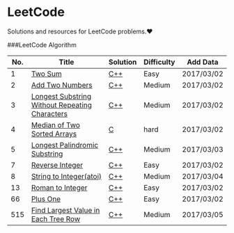 LeetCode
===
Solutions and resources for LeetCode problems.&hearts;

###LeetCode Algorithm

|No.|Title|Solution|Difficulty|Add Data|
|---|-----|----------|--------|--------|
|1|[Two Sum][1]|[C++](001_Two_Sum/two-sum.cc)|Easy|2017/03/02|
|2|[Add Two Numbers][2]|[C++](002_Add_Two_Numbers/add_two_numbers.cc)|Medium|2017/03/02|
|3|[Longest Substring Without Repeating Characters][3]|[C++](003_Longest_Substring_Without_Repeating_Characters/longest_substring_without_repeating_characters.cc)|Medium|2017/03/02|
|4|[Median of Two Sorted Arrays][4]|[C](004_Median_of_Two_Sorted_Arrays/median_of_two_sorted_arrays.h)|hard|2017/03/02|
|5|[Longest Palindromic Substring][5]|[C++](005_Longest_Palindromic_Substring/longest_palindromic_substring.h)|Medium|2017/03/03|
|7|[Reverse Integer][7]|[C++](007_Reverse_Integer/reverse_integer.cc)|Easy|2017/03/02|
|8|[String to Integer(atoi)][8]|[C++](008_String_to_Integer(atoi)/string_to_integer(atoi).h)|Medium|2017/03/04|
|13|[Roman to Integer][13]|[C++](013_Roman_to_Integer/roman_to_integer.h)|Easy|2017/03/02|
|66|[Plus One][66]|[C++](066_Plus_One/plus_one.cc)|Easy|2017/03/02|
|515|[Find Largest Value in Each Tree Row][515]|[C++](515_Find_Largest_Value_in_Each_Tree_Row./find_largest_value_in_each_tree_row.h)|Medium|2017/03/05|


[1]:https://leetcode.com/problems/two-sum
[2]:https://leetcode.com/problems/add-two-numbers
[3]:https://leetcode.com/problems/longest-substring-without-repeating-characters
[4]:https://leetcode.com/problems/median-of-two-sorted-arrays
[5]:https://leetcode.com/articles/longest-palindromic-substring
[7]:https://leetcode.com/problems/reverse-integer
[8]:https://leetcode.com/problems/string-to-integer-atoi
[13]:https://leetcode.com/problems/roman-to-integer
[66]:https://leetcode.com/problems/plus-one
[515]:https://leetcode.com/problems/find-largest-value-in-each-tree-row
